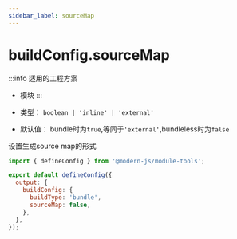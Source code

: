 ```yaml
---
sidebar_label: sourceMap
---
```


# buildConfig.sourceMap

:::info 适用的工程方案
* 模块
:::

* 类型： `boolean | 'inline' | 'external'`
* 默认值： bundle时为`true`,等同于`'external'`,bundleless时为`false`


设置生成source map的形式

```js title="modern.config.js"
import { defineConfig } from '@modern-js/module-tools';

export default defineConfig({
  output: {
    buildConfig: {
      buildType: 'bundle',
      sourceMap: false,
    },
  },
});
```

